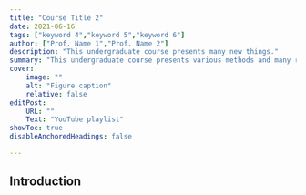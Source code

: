 ```yaml
---
title: "Course Title 2" 
date: 2021-06-16
tags: ["keyword 4","keyword 5","keyword 6"]
author: ["Prof. Name 1","Prof. Name 2"]
description: "This undergraduate course presents many new things." 
summary: "This undergraduate course presents various methods and many results." 
cover:
    image: ""
    alt: "Figure caption"
    relative: false
editPost:
    URL: ""
    Text: "YouTube playlist"
showToc: true
disableAnchoredHeadings: false

---
```


## Introduction





